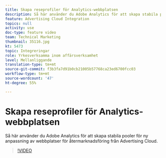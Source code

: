 ```yaml
---
title: Skapa reseprofiler för Analytics-webbplatsen
description: Så här använder du Adobe Analytics för att skapa stabila pooler för återmarknadsföring av webbplatser på Advertising Cloud.
feature: Advertising Cloud Integration
topics: null
activity: use
doc-type: feature video
team: Technical Marketing
thumbnail: 35116.jpg
kt: 5473
topic: Integreringar
role: Yrkesverksamma inom affärsverksamhet
level: Mellanliggande
translation-type: tm+mt
source-git-commit: f3b3fa7d91b0cb21005b57768ca23ed6700fcc03
workflow-type: tm+mt
source-wordcount: '47'
ht-degree: 55%

---
```



# Skapa reseprofiler för Analytics-webbplatsen

Så här använder du Adobe Analytics för att skapa stabila pooler för ny anpassning av webbplatser för återmarknadsföring från Advertising Cloud.

>[!VIDEO](https://video.tv.adobe.com/v/35116/?quality=12&learn=on)
